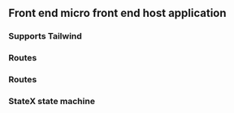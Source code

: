 ## Front end micro front end host application
### Supports Tailwind

### Routes
### Routes
### StateX state machine
